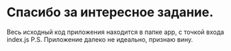 # Спасибо за интересное задание.

Весь исходный код приложения находится в папке app, с точкой входа index.js
P.S. Приложение далеко не идеально, признаю вину.
